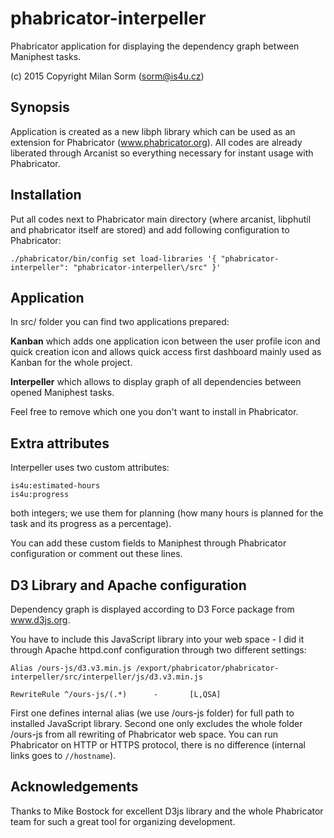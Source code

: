 # phabricator-interpeller

Phabricator application for displaying the dependency graph between Maniphest tasks.

(c) 2015 Copyright Milan Sorm (sorm@is4u.cz)

## Synopsis

Application is created as a new libph library which can be used as an extension for Phabricator (www.phabricator.org).
All codes are already liberated through Arcanist so everything necessary for instant usage with Phabricator.

## Installation

Put all codes next to Phabricator main directory (where arcanist, libphutil and phabricator itself are stored)
and add following configuration to Phabricator:

	./phabricator/bin/config set load-libraries '{ "phabricator-interpeller": "phabricator-interpeller\/src" }'

## Application

In src/ folder you can find two applications prepared:

**Kanban** which adds one application icon between the user profile icon and quick creation icon and allows quick
access first dashboard mainly used as Kanban for the whole project.

**Interpeller** which allows to display graph of all dependencies between opened Maniphest tasks.

Feel free to remove which one you don't want to install in Phabricator.

## Extra attributes

Interpeller uses two custom attributes:

	is4u:estimated-hours
	is4u:progress

both integers; we use them for planning (how many hours is planned for the task and its progress as a percentage).

You can add these custom fields to Maniphest through Phabricator configuration or comment out these lines.

## D3 Library and Apache configuration

Dependency graph is displayed according to D3 Force package from www.d3js.org.
		
You have to include this JavaScript library into your web space - I did it through Apache httpd.conf configuration
through two different settings:

	Alias /ours-js/d3.v3.min.js /export/phabricator/phabricator-interpeller/src/interpeller/js/d3.v3.min.js

	RewriteRule ^/ours-js/(.*)      -       [L,QSA]

First one defines internal alias (we use /ours-js folder) for full path to installed JavaScript library. Second one
only excludes the whole folder /ours-js from all rewriting of Phabricator web space. You can run Phabricator on HTTP
or HTTPS protocol, there is no difference (internal links goes to `//hostname`).

## Acknowledgements

Thanks to Mike Bostock for excellent D3js library and the whole Phabricator team for such a great tool for organizing development.

